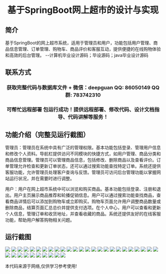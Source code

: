 <p><h1 align="center">基于SpringBoot网上超市的设计与实现</h1></p>

## 简介
基于SpringBoot的网上超市系统，适用于管理员和用户，功能包括用户管理、商品信息管理、订单管理、购物车、商品评价和客服互动，提供便捷的在线购物体验和高效的后台管理。    --计算机毕业设计源码；毕设源码；java毕业设计源码


## 联系方式
<p><h3 align="center">获取完整代码与数据库文件 + 微信：deepguan QQ: 86050149 QQ群: 783742310</h3></p>
<p><h3 align="center">可帮忙远程部署 包运行成功！提供远程部署、修改代码、设计文档指导、代码讲解等服务！</h3></p>

## 功能介绍（完整见运行截图）
管理员：管理员在系统中具有广泛的管理权限。基本功能包括登录、管理用户信息和修改个人资料。导航栏提供访问不同模块的快捷方式，如用户管理、商品分类和商品信息管理。管理员可以管理商品信息，包括修改、删除商品以及查看评价。订单管理允许检查和更新订单状态，还可以通过搜索功能查找特定订单。系统还提供客服功能，允许管理员处理客户查询与反馈。管理员可访问后台管理功能以掌握网站运行状况，并在需要时进行调整。

用户：用户在网上超市系统中可以浏览和购买商品。基本功能包括登录、注册和退出。用户主页展示商品推荐和轮播促销信息。用户可以通过搜索功能查找商品，查看商品详情后可以添加到购物车或立即购买。购物车页面允许用户调整商品数量或删除商品，结算页面汇总总价并提供支付选项。在个人中心，用户可以查看和更新个人信息，管理订单和收货地址，并查看收藏的商品。系统还提供友好的在线客服功能，帮助用户解答购物相关问题。


## 运行截图
![](https://bs-1329754181.cos.ap-shanghai.myqcloud.com/spring/OnlineSupermarketDesignAndImplementation/img/001.jpg)
![](https://bs-1329754181.cos.ap-shanghai.myqcloud.com/spring/OnlineSupermarketDesignAndImplementation/img/002.jpg)
![](https://bs-1329754181.cos.ap-shanghai.myqcloud.com/spring/OnlineSupermarketDesignAndImplementation/img/003.jpg)
![](https://bs-1329754181.cos.ap-shanghai.myqcloud.com/spring/OnlineSupermarketDesignAndImplementation/img/004.jpg)
![](https://bs-1329754181.cos.ap-shanghai.myqcloud.com/spring/OnlineSupermarketDesignAndImplementation/img/005.jpg)
![](https://bs-1329754181.cos.ap-shanghai.myqcloud.com/spring/OnlineSupermarketDesignAndImplementation/img/006.jpg)
![](https://bs-1329754181.cos.ap-shanghai.myqcloud.com/spring/OnlineSupermarketDesignAndImplementation/img/007.jpg)
![](https://bs-1329754181.cos.ap-shanghai.myqcloud.com/spring/OnlineSupermarketDesignAndImplementation/img/008.jpg)
![](https://bs-1329754181.cos.ap-shanghai.myqcloud.com/spring/OnlineSupermarketDesignAndImplementation/img/009.jpg)
![](https://bs-1329754181.cos.ap-shanghai.myqcloud.com/spring/OnlineSupermarketDesignAndImplementation/img/010.jpg)
![](https://bs-1329754181.cos.ap-shanghai.myqcloud.com/spring/OnlineSupermarketDesignAndImplementation/img/011.jpg)
![](https://bs-1329754181.cos.ap-shanghai.myqcloud.com/spring/OnlineSupermarketDesignAndImplementation/img/012.jpg)
![](https://bs-1329754181.cos.ap-shanghai.myqcloud.com/spring/OnlineSupermarketDesignAndImplementation/img/013.jpg)
![](https://bs-1329754181.cos.ap-shanghai.myqcloud.com/spring/OnlineSupermarketDesignAndImplementation/img/014.jpg)
![](https://bs-1329754181.cos.ap-shanghai.myqcloud.com/spring/OnlineSupermarketDesignAndImplementation/img/015.jpg)
![](https://bs-1329754181.cos.ap-shanghai.myqcloud.com/spring/OnlineSupermarketDesignAndImplementation/img/016.jpg)
![](https://bs-1329754181.cos.ap-shanghai.myqcloud.com/spring/OnlineSupermarketDesignAndImplementation/img/017.jpg)
![](https://bs-1329754181.cos.ap-shanghai.myqcloud.com/spring/OnlineSupermarketDesignAndImplementation/img/018.jpg)
![](https://bs-1329754181.cos.ap-shanghai.myqcloud.com/spring/OnlineSupermarketDesignAndImplementation/img/019.jpg)
![](https://bs-1329754181.cos.ap-shanghai.myqcloud.com/spring/OnlineSupermarketDesignAndImplementation/img/020.jpg)
![](https://bs-1329754181.cos.ap-shanghai.myqcloud.com/spring/OnlineSupermarketDesignAndImplementation/img/021.jpg)
![](https://bs-1329754181.cos.ap-shanghai.myqcloud.com/spring/OnlineSupermarketDesignAndImplementation/img/022.jpg)
![](https://bs-1329754181.cos.ap-shanghai.myqcloud.com/spring/OnlineSupermarketDesignAndImplementation/img/023.jpg)
![](https://bs-1329754181.cos.ap-shanghai.myqcloud.com/spring/OnlineSupermarketDesignAndImplementation/img/024.jpg)
![](https://bs-1329754181.cos.ap-shanghai.myqcloud.com/spring/OnlineSupermarketDesignAndImplementation/img/025.jpg)
![](https://bs-1329754181.cos.ap-shanghai.myqcloud.com/spring/OnlineSupermarketDesignAndImplementation/img/026.jpg)
![](https://bs-1329754181.cos.ap-shanghai.myqcloud.com/spring/OnlineSupermarketDesignAndImplementation/img/027.jpg)
![](https://bs-1329754181.cos.ap-shanghai.myqcloud.com/spring/OnlineSupermarketDesignAndImplementation/img/028.jpg)
![](https://bs-1329754181.cos.ap-shanghai.myqcloud.com/spring/OnlineSupermarketDesignAndImplementation/img/029.jpg)
![](https://bs-1329754181.cos.ap-shanghai.myqcloud.com/spring/OnlineSupermarketDesignAndImplementation/img/030.jpg)
![](https://bs-1329754181.cos.ap-shanghai.myqcloud.com/spring/OnlineSupermarketDesignAndImplementation/img/031.jpg)
![](https://bs-1329754181.cos.ap-shanghai.myqcloud.com/spring/OnlineSupermarketDesignAndImplementation/img/032.jpg)
![](https://bs-1329754181.cos.ap-shanghai.myqcloud.com/spring/OnlineSupermarketDesignAndImplementation/img/033.jpg)
![](https://bs-1329754181.cos.ap-shanghai.myqcloud.com/spring/OnlineSupermarketDesignAndImplementation/img/034.jpg)
![](https://bs-1329754181.cos.ap-shanghai.myqcloud.com/spring/OnlineSupermarketDesignAndImplementation/img/035.jpg)

<p>本代码来源于网络,仅供学习参考使用!</p>

